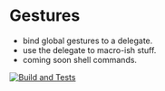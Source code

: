 # Gestures 
- bind global gestures to a delegate.
- use the delegate to macro-ish stuff.
- coming soon shell commands.



[![Build and Tests](https://github.com/johnbp2/Gestures/actions/workflows/build.yml/badge.svg)](https://github.com/johnbp2/Gestures/actions/workflows/build.yml)
